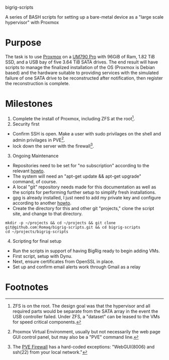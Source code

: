 bigrig-scripts

A series of BASH scripts for setting up a bare-metal device as a \"large
scale hypervisor\" with Proxmox

# Purpose

The task is to use [Proxmox](https://www.proxmox.com/en/) on a [UM790
Pro](https://store.minisforum.com/collections/all-product/products/minisforum-um790-pro)
with 96GiB of Ram, 1.82 TiB SSD, and a USB bay of five 3.64 TiB SATA
drives. The end result will have scripts to manage the finalized
installation of the OS (Proxmox is Debian based) and the hardware
suitable to providing services with the simulated failure of one SATA
drive to be reconstructed after notification, then register the
reconstruction is complete.

# Milestones

1. Complete the install of Proxmox, including ZFS at the root[^1].
2. Security first
   
  * Confirm SSH is open. Make a user with sudo privilages on the shell and admin privilages in PVE[^2].  
  * lock down the server with the firewall[^3].

3. Ongoing Maintenance

  * Repositories need to be set for "no subscription" according to the relevant
   [howto](https://www.virtualizationhowto.com/2022/08/proxmox-update-no-subscription-repository-configuration/).
  * The system will need an "apt-get update && apt-get upgrade" command, of course.
  * A local "git" repository needs made for this documentation as well as the scripts
   for performing further setup to simplify fresh installations.
  * gpg is already installed, I just need to add my private key and configure according
   to another [howto](https://aalonso.dev/blog/2022/how-to-generate-gpg-keys-sign-commits-and-export-keys-to-another-machine).
  * Create the directory for this and other git "projects," clone the script site, and
   change to that directory.
```
mkdir -p ~/projects && cd ~/projects && git clone git@github.com:Romaq/bigrig-scripts.git && cd bigrig-scripts
cd ~/projects/bigrig-scripts
```

4. Scripting for final setup
   
  * Run the scripts in support of having BigRig ready to begin adding VMs.
  * First script, setup with Dynu.
  * Next, ensure certificates from OpenSSL in place.
  * Set up and confirm email alerts work through Gmail as a relay

# Footnotes
[^1]: ZFS is on the root. The design goal was that the hypervisor and all required parts
would be separate from the SATA array in the event the USB controller failed. Under ZFS,
a "dataset" can be leased to the VMs for speed critical components.
[^2]: Proxmox Virtual Environment, usually but not necessarily the web
page GUI control panel, but may also be a "PVE" command line.
[^3]: The [PVE Firewall](https://pve.proxmox.com/wiki/Firewall#_configuration_files) has
a hard-coded exceptions: "WebGUI(8006) and ssh(22) from your local network."
